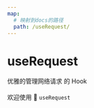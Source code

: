 ```yaml
---
map:
  # 映射到docs的路径
  path: /useRequest/
---
```


# useRequest

优雅的管理网络请求 的 Hook
<br />
<br />
欢迎使用 👏 `useRequest`
